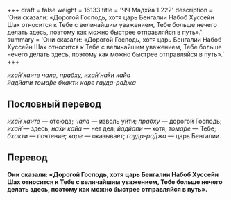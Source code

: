 +++
draft = false
weight = 16133
title = 'ЧЧ Мадхйа 1.222'
description = 'Они сказали: «Дорогой Господь, хотя царь Бенгалии Набоб Хуссейн Шах относится к Тебе с величайшим уважением, Тебе больше нечего делать здесь, поэтому как можно быстрее отправляйся в путь».'
summary = 'Они сказали: «Дорогой Господь, хотя царь Бенгалии Набоб Хуссейн Шах относится к Тебе с величайшим уважением, Тебе больше нечего делать здесь, поэтому как можно быстрее отправляйся в путь».'
+++

_иха̄н̇ хаите чала, прабху, иха̄н̇ на̄хи ка̄йа  
йадйапи тома̄ре бхакти каре гауд̣а-ра̄джа_

## Пословный перевод

_иха̄н̇_ _хаите_ — отсюда; _чала_ — изволь уйти; _прабху_ — дорогой Господь; _иха̄н̇_ — здесь; _на̄хи_ _ка̄йа_ — нет дел; _йадйапи_ — хотя; _тома̄ре_ — Тебе; _бхакти_ — почтение; _каре_ — оказывает; _гауд̣а_\-_ра̄джа_ — царь Бенгалии.

## Перевод

**Они сказали: «Дорогой Господь, хотя царь Бенгалии Набоб Хуссейн Шах относится к Тебе с величайшим уважением, Тебе больше нечего делать здесь, поэтому как можно быстрее отправляйся в путь».**
